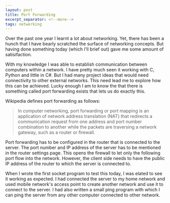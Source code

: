 ```yaml
---
layout: post
title: Port Forwarding
excerpt_separator: <!--more-->
tags: networking
---
```


Over the past one year I learnt a lot about networking. Yet, there has been a hunch that I have bearly scratched the surface of networking concepts. But having done something today (which I'll brief out) gave me some amount of satisifaction.

<!--more-->

With my knowledge I was able to establish communication between computers within a network. I have pretty much seen it working with C, Python and little in C#. But I had many project ideas that would need connectivity to other external networks. This need lead me to explore how this can be achieved. Lucky enough I am to know the that there is something called port forwarding exists that lets us do exactly this.

Wikipedia defines port forwarding as follows:

> In computer networking, port forwarding or port mapping is an application of network address translation (NAT) that redirects a communication request from one address and port number combination to another while the packets are traversing a network gateway, such as a router or firewall.


Port forwarding has to be configured in the router that is connected to the server. The port number and IP address of the server has to be mentioned in the router settings page. This opens the firewall to let only the following port flow into the network. However, the client side needs to have the public IP address of the router to which the server is connected to.

When I wrote the first socket program to test this today, I was elated to see it working as expected. I had connected the server to my home network and used mobile network's access point to create another network and use it to connect to the server. I had also written a small ping program with which I can ping the server from any other computer connected to other network.